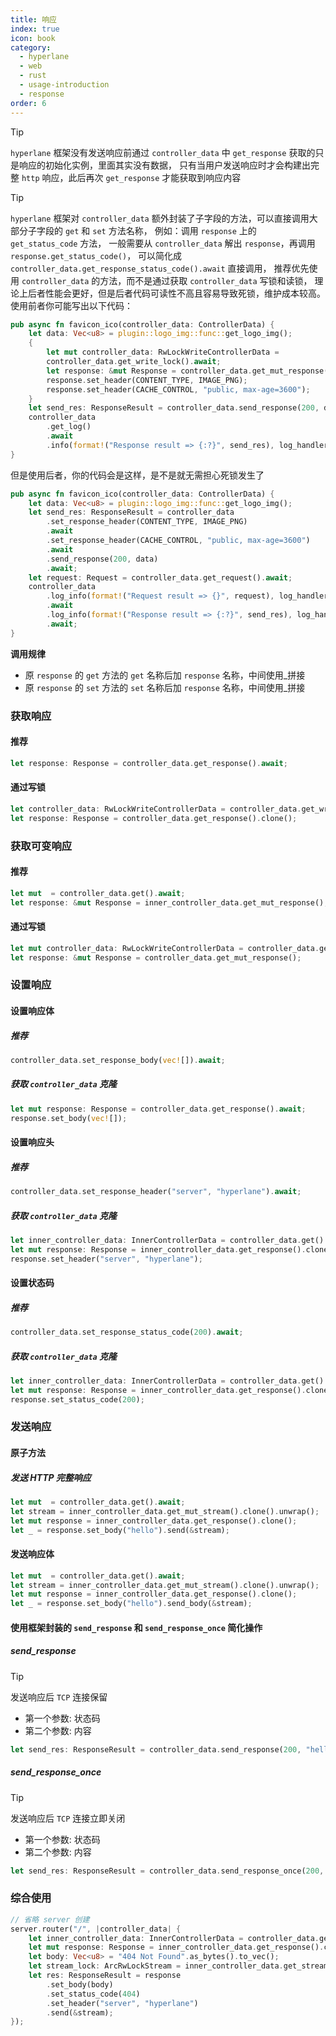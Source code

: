 ```yaml
---
title: 响应
index: true
icon: book
category:
  - hyperlane
  - web
  - rust
  - usage-introduction
  - response
order: 6
---
```


<Share colorful />

> [!tip]
>
> `hyperlane` 框架没有发送响应前通过 `controller_data` 中 `get_response` 获取的只是响应的初始化实例，里面其实没有数据，
> 只有当用户发送响应时才会构建出完整 `http` 响应，此后再次 `get_response` 才能获取到响应内容

> [!tip]
>
> `hyperlane` 框架对 `controller_data` 额外封装了子字段的方法，可以直接调用大部分子字段的 `get` 和 `set` 方法名称，
> 例如：调用 `response` 上的 `get_status_code` 方法，
> 一般需要从 `controller_data` 解出 `response`，再调用 `response.get_status_code()`，
> 可以简化成 `controller_data.get_response_status_code().await` 直接调用，
> 推荐优先使用 `controller_data` 的方法，而不是通过获取 `controller_data` 写锁和读锁，
> 理论上后者性能会更好，但是后者代码可读性不高且容易导致死锁，维护成本较高。使用前者你可能写出以下代码：
>
> ```rust
> pub async fn favicon_ico(controller_data: ControllerData) {
>     let data: Vec<u8> = plugin::logo_img::func::get_logo_img();
>     {
>         let mut controller_data: RwLockWriteControllerData =
>         controller_data.get_write_lock().await;
>         let response: &mut Response = controller_data.get_mut_response();
>         response.set_header(CONTENT_TYPE, IMAGE_PNG);
>         response.set_header(CACHE_CONTROL, "public, max-age=3600");
>     }
>     let send_res: ResponseResult = controller_data.send_response(200, data).await;
>     controller_data
>         .get_log()
>         .await
>         .info(format!("Response result => {:?}", send_res), log_handler);
> }
> ```
>
> 但是使用后者，你的代码会是这样，是不是就无需担心死锁发生了
>
> ```rust
> pub async fn favicon_ico(controller_data: ControllerData) {
>     let data: Vec<u8> = plugin::logo_img::func::get_logo_img();
>     let send_res: ResponseResult = controller_data
>         .set_response_header(CONTENT_TYPE, IMAGE_PNG)
>         .await
>         .set_response_header(CACHE_CONTROL, "public, max-age=3600")
>         .await
>         .send_response(200, data)
>         .await;
>     let request: Request = controller_data.get_request().await;
>     controller_data
>         .log_info(format!("Request result => {}", request), log_handler)
>         .await
>         .log_info(format!("Response result => {:?}", send_res), log_handler)
>         .await;
> }
> ```
>
> **调用规律**
>
> - 原 `response` 的 `get` 方法的 `get` 名称后加 `response` 名称，中间使用\_拼接
> - 原 `response` 的 `set` 方法的 `set` 名称后加 `response` 名称，中间使用\_拼接

### 获取响应

#### 推荐

```rust
let response: Response = controller_data.get_response().await;
```

#### 通过写锁

```rust
let controller_data: RwLockWriteControllerData = controller_data.get_write_lock().await;
let response: Response = controller_data.get_response().clone();
```

### 获取可变响应

#### 推荐

```rust
let mut  = controller_data.get().await;
let response: &mut Response = inner_controller_data.get_mut_response();
```

#### 通过写锁

```rust
let mut controller_data: RwLockWriteControllerData = controller_data.get_write_lock().await;
let response: &mut Response = controller_data.get_mut_response();
```

### 设置响应

#### 设置响应体

##### 推荐

```rust
controller_data.set_response_body(vec![]).await;
```

##### 获取 `controller_data` 克隆

```rust
let mut response: Response = controller_data.get_response().await;
response.set_body(vec![]);
```

#### 设置响应头

##### 推荐

```rust
controller_data.set_response_header("server", "hyperlane").await;
```

##### 获取 `controller_data` 克隆

```rust
let inner_controller_data: InnerControllerData = controller_data.get().await;
let mut response: Response = inner_controller_data.get_response().clone();
response.set_header("server", "hyperlane");
```

#### 设置状态码

##### 推荐

```rust
controller_data.set_response_status_code(200).await;
```

##### 获取 `controller_data` 克隆

```rust
let inner_controller_data: InnerControllerData = controller_data.get().await;
let mut response: Response = inner_controller_data.get_response().clone();
response.set_status_code(200);
```

### 发送响应

#### 原子方法

##### 发送 HTTP 完整响应

```rust
let mut  = controller_data.get().await;
let stream = inner_controller_data.get_mut_stream().clone().unwrap();
let mut response = inner_controller_data.get_response().clone();
let _ = response.set_body("hello").send(&stream);
```

#### 发送响应体

```rust
let mut  = controller_data.get().await;
let stream = inner_controller_data.get_mut_stream().clone().unwrap();
let mut response = inner_controller_data.get_response().clone();
let _ = response.set_body("hello").send_body(&stream);
```

#### 使用框架封装的 `send_response` 和 `send_response_once` 简化操作

##### send_response

> [!tip]
> 发送响应后 `TCP` 连接保留
>
> - 第一个参数: 状态码
> - 第二个参数: 内容

```rust
let send_res: ResponseResult = controller_data.send_response(200, "hello hyperlane");
```

##### send_response_once

> [!tip]
> 发送响应后 `TCP` 连接立即关闭
>
> - 第一个参数: 状态码
> - 第二个参数: 内容

```rust
let send_res: ResponseResult = controller_data.send_response_once(200, "hello hyperlane");
```

### 综合使用

```rust
// 省略 server 创建
server.router("/", |controller_data| {
    let inner_controller_data: InnerControllerData = controller_data.get().await;
    let mut response: Response = inner_controller_data.get_response().clone();
    let body: Vec<u8> = "404 Not Found".as_bytes().to_vec();
    let stream_lock: ArcRwLockStream = inner_controller_data.get_stream().clone().unwrap();
    let res: ResponseResult = response
        .set_body(body)
        .set_status_code(404)
        .set_header("server", "hyperlane")
        .send(&stream);
});
```

<Bottom />
